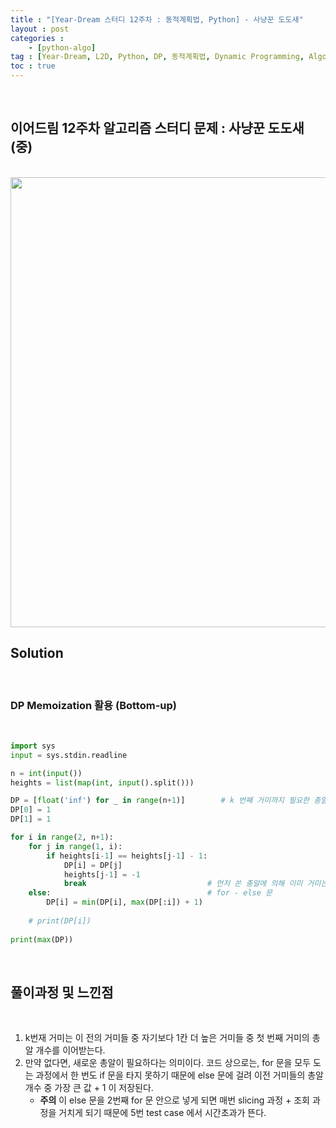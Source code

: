 ```yaml
---
title : "[Year-Dream 스터디 12주차 : 동적계획법, Python] - 사냥꾼 도도새"
layout : post
categories : 
    - [python-algo]
tag : [Year-Dream, L2D, Python, DP, 동적계획법, Dynamic Programming, Algorithm]
toc : true
---
```


<br/>

## 이어드림 12주차 알고리즘 스터디 문제 : 사냥꾼 도도새(중) 

<br/>

<img src="https://user-images.githubusercontent.com/92680829/139163117-0474d80e-b813-4d23-a078-0388fdc91dfb.png" width="720px"/>


<br/>

## **Solution**

<br/>

### DP Memoization 활용 (Bottom-up)

<br/>

```python
import sys
input = sys.stdin.readline

n = int(input())
heights = list(map(int, input().split()))

DP = [float('inf') for _ in range(n+1)]        # k 번째 거미까지 필요한 총알 개수 저장
DP[0] = 1
DP[1] = 1

for i in range(2, n+1):
    for j in range(1, i):
        if heights[i-1] == heights[j-1] - 1:
            DP[i] = DP[j]
            heights[j-1] = -1   
            break                           # 먼저 쏜 총알에 의해 이미 거미는 떨어진다.
    else:                                   # for - else 문
        DP[i] = min(DP[i], max(DP[:i]) + 1)
    
    # print(DP[i])
        
print(max(DP))
```

<br/>

## **풀이과정 및 느낀점**

<br/>

1. k번재 거미는 이 전의 거미들 중 자기보다 1칸 더 높은 거미들 중 첫 번째 거미의 총알 개수를 이어받는다.
2. 만약 없다면, 새로운 총알이 필요하다는 의미이다. 코드 상으로는, for 문을 모두 도는 과정에서 한 번도 if 문을 타지 못하기 때문에 else 문에 걸려 이전 거미들의 총알 개수 중 가장 큰 값 + 1 이 저장된다.
    - **주의** 이 else 문을 2번째 for 문 안으로 넣게 되면 매번 slicing 과정 + 조회 과정을 거치게 되기 때문에 5번 test case 에서 시간초과가 뜬다.
